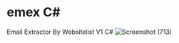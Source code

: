 # emex C#
Email Extractor By Websitelist V1 C#
![Screenshot (713)](https://github.com/spammarket/emex/assets/140680760/9d731120-7cd2-452e-a512-ab444e548f14)
